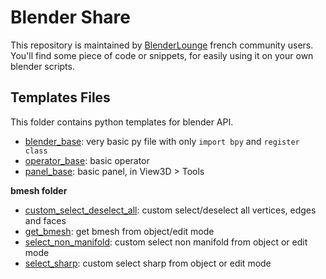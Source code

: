 # Blender Share

This repository is maintained by [BlenderLounge](http://blenderlounge.fr) french community users.
You'll find some piece of code or snippets, for easily using it on your own blender scripts.

## Templates Files

This folder contains python templates for blender API.

- [blender_base](https://raw.githubusercontent.com/BlenderShare/templates/master/TemplatesFiles/blender_base.py): very basic py file with only ```import bpy``` and ```register class```
- [operator_base](https://raw.githubusercontent.com/BlenderShare/templates/master/TemplatesFiles/operator_base.py): basic operator
- [panel_base](https://raw.githubusercontent.com/BlenderShare/templates/master/TemplatesFiles/panel_base.py): basic panel, in View3D > Tools

**bmesh folder**

  - [custom_select_deselect_all](https://raw.githubusercontent.com/BlenderShare/templates/master/TemplatesFiles/bmesh/custom_select_deselect_all.py): custom select/deselect all vertices, edges and faces
  - [get_bmesh](https://raw.githubusercontent.com/BlenderShare/templates/master/TemplatesFiles/bmesh/get_bmesh.py): get bmesh from object/edit mode
  - [select_non_manifold](https://raw.githubusercontent.com/BlenderShare/templates/master/TemplatesFiles/bmesh/select_non_manifold.py): custom select non manifold from object or edit mode
  - [select_sharp](https://raw.githubusercontent.com/BlenderShare/templates/master/TemplatesFiles/bmesh/select_sharp.py): custom select sharp from object or edit mode
